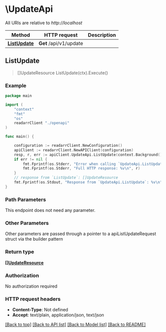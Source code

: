 # \UpdateApi

All URIs are relative to *http://localhost*

Method | HTTP request | Description
------------- | ------------- | -------------
[**ListUpdate**](UpdateApi.md#ListUpdate) | **Get** /api/v1/update | 



## ListUpdate

> []UpdateResource ListUpdate(ctx).Execute()



### Example

```go
package main

import (
    "context"
    "fmt"
    "os"
    readarrClient "./openapi"
)

func main() {

    configuration := readarrClient.NewConfiguration()
    apiClient := readarrClient.NewAPIClient(configuration)
    resp, r, err := apiClient.UpdateApi.ListUpdate(context.Background()).Execute()
    if err != nil {
        fmt.Fprintf(os.Stderr, "Error when calling `UpdateApi.ListUpdate``: %v\n", err)
        fmt.Fprintf(os.Stderr, "Full HTTP response: %v\n", r)
    }
    // response from `ListUpdate`: []UpdateResource
    fmt.Fprintf(os.Stdout, "Response from `UpdateApi.ListUpdate`: %v\n", resp)
}
```

### Path Parameters

This endpoint does not need any parameter.

### Other Parameters

Other parameters are passed through a pointer to a apiListUpdateRequest struct via the builder pattern


### Return type

[**[]UpdateResource**](UpdateResource.md)

### Authorization

No authorization required

### HTTP request headers

- **Content-Type**: Not defined
- **Accept**: text/plain, application/json, text/json

[[Back to top]](#) [[Back to API list]](../README.md#documentation-for-api-endpoints)
[[Back to Model list]](../README.md#documentation-for-models)
[[Back to README]](../README.md)

